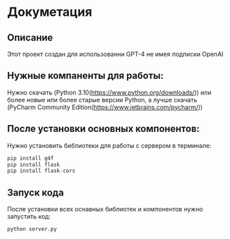 # Докуметация
## Описание
Этот проект создан для использованни GPT-4 не имея подписки OpenAI

## Нужные компаненты для работы: 
Нужно скачать (Python 3.10(https://www.python.org/downloads/)) или более новые или более старые версии Python, а лучше скачать (PyCharm Community Edition(https://www.jetbrains.com/pycharm/))

## После установки основных компонентов:
Нужно установить библиотеки для работы с сервером в терминале:
```python
pip install g4f
pip install flask
pip install flask-cors
```

## Запуск кода 
После установки всех оснавных библиотек и компонентов нужно запустить код:
```python
python server.py
```
